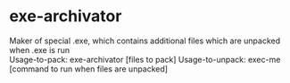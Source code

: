 # exe-archivator 
Maker of special .exe, which contains additional files which are unpacked when .exe is run  
Usage-to-pack: exe-archivator [files to pack] 
Usage-to-unpack: exec-me [command to run when files are unpacked]
